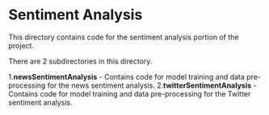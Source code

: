 # Sentiment Analysis
This directory contains code for the sentiment analysis portion of the project. 

There are 2 subdirectories in this directory. 

1.**newsSentimentAnalysis** - Contains code for model training and data pre-processing for the news sentiment analysis. 
2.**twitterSentimentAnalysis** - Contains code for model training and data pre-processing for the Twitter sentiment analysis. 